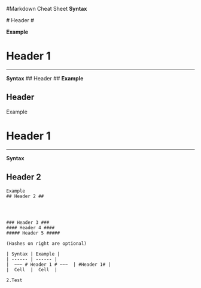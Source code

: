#Markdown Cheat Sheet 
**Syntax**

\# Header #

**Example** 
# Header 1 #

----
**Syntax**
\## Header ##
**Example**
## Header ##


Example 
# Header 1 #
****

**Syntax**
## Header 2 ##
~~~
Example
## Header 2 ##




### Header 3 ###             
#### Header 4 ####
##### Header 5 #####

(Hashes on right are optional)

| Syntax | Example | 
| ------ | ------ | 
|  ~~~ # Header 1 # ~~~  | #Header 1# |  
|  Cell  |  Cell  |   

2.Test
